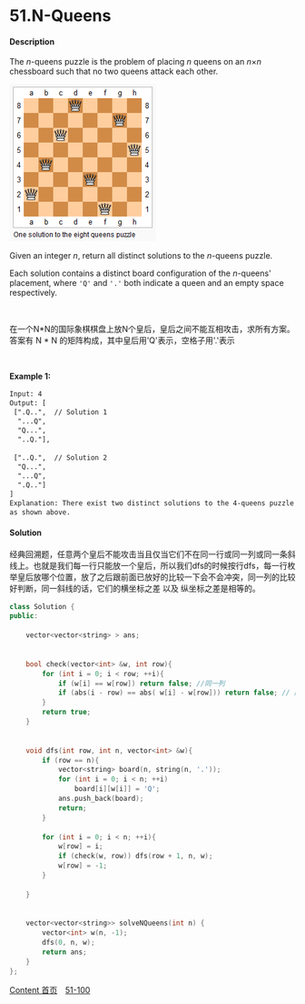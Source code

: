 # 51.N-Queens

#### Description

The *n*-queens puzzle is the problem of placing *n* queens on an *n*×*n* chessboard such that no two queens attack each other.

![1](img/51_1.png)

Given an integer *n*, return all distinct solutions to the *n*-queens puzzle.

Each solution contains a distinct board configuration of the *n*-queens' placement, where `'Q'` and `'.'` both indicate a queen and an empty space respectively.

<br>

在一个N*N的国际象棋棋盘上放N个皇后，皇后之间不能互相攻击，求所有方案。答案有 N * N 的矩阵构成，其中皇后用'Q'表示，空格子用'.'表示

<br>

**Example 1:**

```
Input: 4
Output: [
 [".Q..",  // Solution 1
  "...Q",
  "Q...",
  "..Q."],

 ["..Q.",  // Solution 2
  "Q...",
  "...Q",
  ".Q.."]
]
Explanation: There exist two distinct solutions to the 4-queens puzzle as shown above.

```



#### Solution

经典回溯题，任意两个皇后不能攻击当且仅当它们不在同一行或同一列或同一条斜线上。也就是我们每一行只能放一个皇后，所以我们dfs的时候按行dfs，每一行枚举皇后放哪个位置，放了之后跟前面已放好的比较一下会不会冲突，同一列的比较好判断，同一斜线的话，它们的横坐标之差 以及 纵坐标之差是相等的。

```c++
class Solution {
public:
    
    vector<vector<string> > ans;
    
    
    bool check(vector<int> &w, int row){
        for (int i = 0; i < row; ++i){
            if (w[i] == w[row]) return false; //同一列
            if (abs(i - row) == abs( w[i] - w[row])) return false; // 同一斜线
        }
        return true;
    }
    
    
    void dfs(int row, int n, vector<int> &w){
        if (row == n){
            vector<string> board(n, string(n, '.'));
            for (int i = 0; i < n; ++i)
                board[i][w[i]] = 'Q';
            ans.push_back(board);
            return;
        }
        
        for (int i = 0; i < n; ++i){
            w[row] = i;
            if (check(w, row)) dfs(row + 1, n, w);
            w[row] = -1;
        }
        
    }
    
    
    vector<vector<string>> solveNQueens(int n) {
        vector<int> w(n, -1);
        dfs(0, n, w);
        return ans;
    }
};
```



[Content   首页](../README.md)&emsp;[51-100](../51-100.md)

